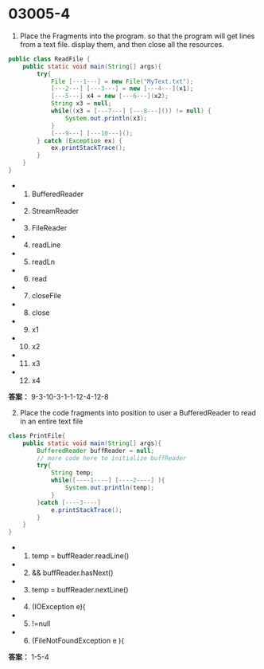 # 03005-4
1. Place the Fragments into the program. so that the program will get lines from a text file. display them, and then close all the resources.
```java
public class ReadFile {
    public static void main(String[] args){
        try{
            File [---1---] = new File("MyText.txt");
            [---2---] [---3---] = new [---4---](x1);
            [---5---] x4 = new [---6---](x2);
            String x3 = null;
            while((x3 = [---7---] [---8---]()) != null) {
                System.out.println(x3);
            } 
            [---9---] [---10---]();
        } catch (Exception ex) {
            ex.printStackTrace();
        }
    }
}
```
- 01) BufferedReader
- 02) StreamReader
- 03) FileReader
- 04) readLine
- 05) readLn
- 06) read
- 07) closeFile
- 08) close
- 09) x1
- 10) x2
- 11) x3
- 12) x4

**答案：** 9-3-10-3-1-1-12-4-12-8

2. Place the code fragments into position to user a BufferedReader to read in an entire text file
```java
class PrintFile{
    public static void main(String[] args){
        BufferedReader buffReader = null;
        // more code here to initialize buffReader
        try{
            String temp;
            while([----1----] [----2----] ){
                System.out.println(temp);
            }
        }catch [----3----]
            e.printStackTrace();
        }
    }
}
```
- 01) temp = buffReader.readLine() 
- 02) && buffReader.hasNext()
- 03) temp = buffReader.nextLine()
- 04) (IOException e){
- 05) !=null
- 06) (FileNotFoundException e ){

**答案：** 1-5-4
     
                                           

